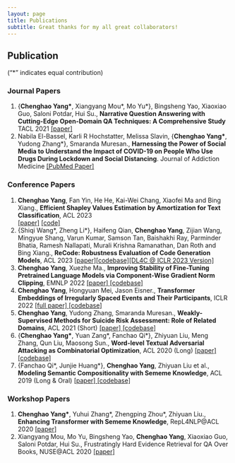 ```yaml
---
layout: page
title: Publications
subtitle: Great thanks for my all great collaborators!
---
```

<h2 id="publication">Publication</h2>
<p>(“*” indicates equal contribution)</p>
<h3 id="journal-papers">Journal Papers</h3>
<ol>
        <li>
            {<strong>Chenghao Yang*</strong>, Xiangyang Mou*, Mo Yu*}, Bingsheng Yao, Xiaoxiao Guo, Saloni Potdar, Hui Su., 
            <strong>Narrative Question Answering with Cutting-Edge Open-Domain QA Techniques: A Comprehensive Study</strong> TACL 2021 
            <a href="https://arxiv.org/pdf/2106.03826.pdf">
                [paper]
            </a>
        </li>
        <li>Nabila El-Bassel, Karli R Hochstatter, Melissa Slavin, {<strong>Chenghao Yang*</strong>, Yudong Zhang*},
            Smaranda Muresan., <strong>Harnessing the Power of Social Media to Understand the Impact of COVID-19 on People
            Who Use Drugs During Lockdown and Social Distancing</strong>. Journal of Addiction Medicine <a href="https://www.ncbi.nlm.nih.gov/pmc/articles/PMC8678390/">[PubMed Paper]</a> 
        </li>
    </ol>
<h3 id="conference-papers">Conference Papers</h3>
<ol>
    <li><strong>Chenghao Yang</strong>, Fan Yin, He He, Kai-Wei Chang, Xiaofei Ma and Bing Xiang., <strong>Efficient Shapley Values Estimation by Amortization for Text Classification</strong>, ACL 2023</li>
    <!-- <a href="#">[Paper and Codes are preparing to release, thanks for your patience!]</a> -->
    <a href="https://arxiv.org/abs/2305.19998">[paper]</a> <a href="https://github.com/yangalan123/Amortized-Interpretability">[code]</a>
    <li>{Shiqi Wang*, Zheng Li*}, Haifeng Qian, <strong>Chenghao Yang</strong>, Zijian Wang, Mingyue Shang, Varun Kumar, Samson Tan, Baishakhi Ray, Parminder Bhatia, Ramesh Nallapati, Murali Krishna Ramanathan, Dan Roth and Bing Xiang., <strong>ReCode: Robustness Evaluation of Code Generation Models</strong>, ACL 2023
    <a href="https://arxiv.org/abs/2212.10264">[paper]</a><a href="https://github.com/amazon-science/recode">[codebase]</a><a href="https://dl4c.github.io/assets/pdf/papers/13.pdf">[DL4C @ ICLR 2023 Version]</a></li>
    <li><strong>Chenghao Yang</strong>, Xuezhe Ma., <strong>Improving Stability of Fine-Tuning Pretrained Language Models via Component-Wise Gradient Norm Clipping</strong>, EMNLP 2022 <a
        href="https://arxiv.org/abs/2210.10325">[paper]</a><a href="https://github.com/yangalan123/FineTuningStability"> [codebase]</a></li>
    <li><strong>Chenghao Yang</strong>, Hongyuan Mei, Jason Eisner., <strong>Transformer Embeddings of Irregularly Spaced Events and Their Participants</strong>, ICLR 2022 <a
        href="https://arxiv.org/abs/2201.00044">[full paper]</a><a href="https://github.com/yangalan123/anhp-andtt"> [codebase]</a></li>
    <li>
        <strong>Chenghao Yang</strong>, Yudong Zhang, Smaranda Muresan., 
        <strong>Weakly-Supervised Methods for Suicide Risk Assessment: Role of Related Domains</strong>, ACL 2021 (Short)
        <a href="https://arxiv.org/pdf/2106.02792.pdf">[paper]</a><a href="https://github.com/yangalan123/WM-SRA"> [codebase]</a>
    </li>
    <li>{<strong>Chenghao Yang*</strong>, Yuan Zang*, Fanchao Qi*}, Zhiyuan Liu, Meng Zhang, Qun Liu, Maosong Sun.,
        <strong>Word-level Textual Adversarial Attacking as Combinatorial Optimization</strong>, ACL 2020 (Long) <a
            href="https://www.aclweb.org/anthology/2020.acl-main.540.pdf">[paper]</a><a href="https://github.com/thunlp/SememePSO-Attack"> [codebase]</a>
    </li>
    <li>{Fanchao Qi*, Junjie Huang*}, <strong>Chenghao Yang</strong>, Zhiyuan Liu et al., <strong>Modeling Semantic
            Compositionality
            with Sememe Knowledge</strong>, ACL 2019 (Long &amp; Oral) <a
            href="https://arxiv.org/abs/1907.04744">[paper]</a><a href="https://github.com/thunlp/Sememe-SC"> [codebase]</a>
        </li>
</ol>
<h3 id="workshop-papers">Workshop Papers</h3>
<ol>
    <li><strong>Chenghao Yang*</strong>, Yuhui Zhang*, Zhengping Zhou*, Zhiyuan Liu., <strong>Enhancing Transformer
            with
            Sememe Knowledge</strong>, RepL4NLP@ACL 2020 <a
            href="https://www.aclweb.org/anthology/2020.repl4nlp-1.21/">[paper]</a></li>
    <li>Xiangyang Mou, Mo Yu, Bingsheng Yao, <strong>Chenghao Yang</strong>, Xiaoxiao Guo, Saloni Potdar, Hui Su.,
        Frustratingly Hard Evidence Retrieval for QA Over Books, NUSE@ACL 2020 <a
            href="https://arxiv.org/abs/2007.09878">[paper]</a></li>
</ol>